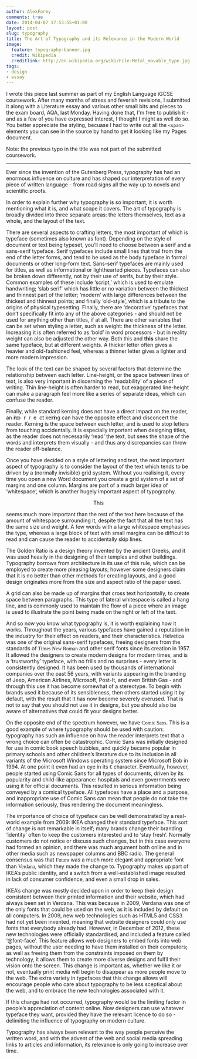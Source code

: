 ```yaml
---
author: AlexForey
comments: true
date: 2014-04-07 17:53:55+01:00
layout: post
slug: typography
title: The Art of Typography and its Relevance in the Modern World	
image:
  feature: typography-banner.jpg
  credit: Wikipedia
  creditlink: http://en.wikipedia.org/wiki/File:Metal_movable_type.jpg
tags:
- design
- essay
---
```


I wrote this piece last summer as part of my English Language iGCSE coursework. After many months of stress and feverish revisions, I submitted it along with a Literature essay and various other small bits and pieces to the exam board, AQA, last Monday. Having done that, I'm free to publish it - and as a few of you have expressed interest, I thought I might as well do so. You better appreciate the styling, becuase I had to write out all the `<span>` elements you can see in the source by hand to get it looking like my Pages document.

Note: the previous typo in the title was not part of the submitted coursework.

---

Ever since the invention of the Gutenberg Press, typography has had an enormous influence on culture and has shaped our interpretation of every piece of written language - from road signs all the way up to novels and scientific proofs.

In order to explain further why typography is so important, it is worth mentioning what it is, and what scope it covers. The art of typography is broadly divided into three separate areas: the letters themselves, text as a whole, and the layout of the text. 

There are several aspects to crafting letters, the most important of which is typeface (sometimes also known as font). Depending on the style of document or text being typeset, you’ll need to choose between a serif and a sans-serif typeface. Serif typefaces include small lines that trail from the end of the letter forms, and tend to be used as the body typeface in formal documents or other long-form text. Sans-serif typefaces are mainly used for titles, as well as informational or lighthearted pieces. Typefaces can also be broken down differently, not by their use of serifs, but by their style. Common examples of these include ‘script,’ which is used to emulate handwriting; ‘slab serif’ which has little or no variation between the thickest and thinnest part of the letter; ‘modern’ with large differences between the thickest and thinnest points; and finally ‘old-style’, which is a tribute to the origins of physical typesetting. Finally, there are ‘decorative’ typefaces that don’t specifically fit into any of the above categories - and should not be used for anything other than titles, if at all. There are other variables that can be set when styling a letter, such as weight: the thickness of the letter. Increasing it is often referred to as ‘bold’ in word processors - but in reality weight can also be adjusted the other way. Both <span style="font-weight: 300">this</span> and <span style="font-weight: 700">this</span> share the same typeface, but at different weights. A thicker letter often gives a heavier and old-fashioned feel, whereas a thinner letter gives a lighter and more modern impression.

The look of the text can be shaped by several factors that determine the relationship between each letter. Line-height, or the space between lines of text, is also very important in discerning the ‘readability’ of a piece of writing. Thin line-height is often harder to read, but exaggerated line-height can make a paragraph feel more like a series of separate ideas, which can confuse the reader.

Finally, while standard kerning does not have a direct impact on the reader, an <span style="letter-spacing: -3px">inco</span><span style="letter-spacing: 8px"> rre</span>ct ke<span style="letter-spacing: -3px">rni</span>ng can have the opposite effect and disconcert the reader. Kerning is the space between each letter, and is used to stop letters from touching accidentally. It is especially important when designing titles, as the reader does not necessarily ‘read’ the text, but sees the shape of the words and interprets them visually - and thus any discrepancies can throw the reader off-balance.

Once you have decided on a style of lettering and text, the next important aspect of typography is to consider the layout of the text which tends to be driven by a (normally invisible) grid system. Without you realising it, every time you open a new Word document you create a grid system of a set of margins and one column. Margins are part of a much larger idea of ‘whitespace’, which is another hugely important aspect of typography.

<p style="text-align: center">This</p>

seems much more important than the rest of the text here because of the amount of whitespace surrounding it, despite the fact that all the text has the same size and weight. A few words with a large whitespace emphasises the type, whereas a large block of text with small margins can be difficult to read and can cause the reader to accidentally skip lines.

The Golden Ratio is a design theory invented by the ancient Greeks, and it was used heavily in the designing of their temples and other buildings. Typography borrows from architecture in its use of this rule, which can be employed to create more pleasing layouts; however some designers claim that it is no better than other methods for creating layouts, and a good design originates more from the size and aspect ratio of the paper used.

A grid can also be made up of margins that cross text horizontally, to create space between paragraphs. This type of lateral whitespace is called a hang line, and is commonly used to maintain the flow of a piece where an image is used to illustrate the point being made on the right or left of the text.

And so now you know what typography is, it is worth explaining how it works. Throughout the years, various typefaces have gained a reputation in the industry for their effect on readers, and their characteristics. <span style="font-family: Helvetica">Helvetica</span> was one of the original sans-serif typefaces, freeing designers from the standards of <span style="font-family: Times New Roman">Times New Roman</span> and other serif fonts since its creation in 1957. It allowed the designers to create modern designs for modern times, and is a ‘trustworthy’ typeface, with no frills and no surprises - every letter is consistently designed. It has been used by thousands of international companies over the past 56 years, with variants appearing in the branding of Jeep, American Airlines, Microsoft, Post-It, and even British Gas - and through this use it has become somewhat of a stereotype. To begin with brands used it because of its sensibleness, then others started using it by default, with the result that it has now become severely overused. That is not to say that you should not use it in designs, but you should also be aware of alternatives that could fit your designs better.

On the opposite end of the spectrum however, we have <span style="font-family: Comic Sans, Comic Sans MS">Comic Sans</span>. This is a good example of where typography should be used with caution: typography has such an influence on how the reader interprets text that a wrong choice can often be catastrophic. Comic Sans was initially designed for use in comic book speech bubbles, and quickly became popular in primary schools and other children’s literature due to its inclusion in all variants of the Microsoft Windows operating system since Microsoft Bob in 1994. At one point it even had an eye in its <span style="font-family: Comic Sans, Comic Sans MS">€</span> character. Eventually, however, people started using Comic Sans for all types of documents, driven by its popularity and child-like appearance: hospitals and even governments were using it for official documents. This resulted in serious information being conveyed by a comical typeface. All typefaces have a place and a purpose, and inappropriate use of Comic Sans can mean that people do not take the information seriously, thus rendering the document meaningless.

The importance of choice of typeface can be well demonstrated by a real-world example from 2009: IKEA changed their standard typeface. This sort of change is not remarkable in itself; many brands change their branding ‘identity’ often to keep the customers interested and to ‘stay fresh’. Normally customers do not notice or discuss such changes, but in this case everyone had formed an opinion, and there was much argument both online and in other media such as newspaper columns and BBC radio. The general consensus was that <span style="font-family: Futura">Futura</span> was a much more elegant and appropriate font than <span style="font-family: Verdana">Verdana</span>, which they made the change to. Typography makes up part of IKEA’s public identity, and a switch from a well-established image resulted in lack of consumer confidence, and even a small drop in sales.

IKEA’s change was mostly decided upon in order to keep their design consistent between their printed information and their website, which had always been set in Verdana. This was because in 2009, Verdana was one of the only fonts that could be used on the web, as it is included by default on all computers. In 2009, new web technologies such as HTML5 and CSS3 had not yet been invented, meaning that website designers could only use fonts that everybody already had. However, in December of 2012, these new technologies were officially standardised, and included a feature called ‘@font-face’. This feature allows web designers to embed fonts into web pages, without the user needing to have them installed on their computers; as well as freeing them from the constraints imposed on them by technology, it allows them to create more diverse designs and fulfil their vision onto the screen. This change is important as, whether we like it or not, eventually print media will begin to disappear as more people move to the web. The extra variety in typefaces that this change allows will encourage people who care about typography to be less sceptical about the web, and to embrace the new technologies associated with it.

If this change had not occurred, typography would be the limiting factor in people’s appreciation of content online. Now designers can use whatever typeface they want, provided they have the relevant licence to do so - delimiting the influence of typography on modern culture.

Typography has always been relevant to the way people perceive the written word, and with the advent of the web and social media spreading links to articles and information, its relevance is only going to increase over time.
